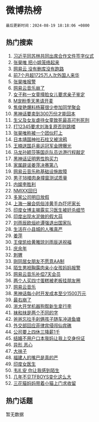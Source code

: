 # 微博热榜

`最后更新时间：2024-08-19 18:18:06 +0800`

## 热门搜索

1. [习近平同苏林共同出席合作文件签字仪式](https://m.weibo.cn/search?containerid=100103type%3D1%26t%3D10%26q%3D%23%E4%B9%A0%E8%BF%91%E5%B9%B3%E5%90%8C%E8%8B%8F%E6%9E%97%E5%85%B1%E5%90%8C%E5%87%BA%E5%B8%AD%E5%90%88%E4%BD%9C%E6%96%87%E4%BB%B6%E7%AD%BE%E5%AD%97%E4%BB%AA%E5%BC%8F%23&stream_entry_id=51&isnewpage=1&extparam=seat%3D1%26stream_entry_id%3D51%26c_type%3D51%26dgr%3D0%26cate%3D10103%26q%3D%2523%25E4%25B9%25A0%25E8%25BF%2591%25E5%25B9%25B3%25E5%2590%258C%25E8%258B%258F%25E6%259E%2597%25E5%2585%25B1%25E5%2590%258C%25E5%2587%25BA%25E5%25B8%25AD%25E5%2590%2588%25E4%25BD%259C%25E6%2596%2587%25E4%25BB%25B6%25E7%25AD%25BE%25E5%25AD%2597%25E4%25BB%25AA%25E5%25BC%258F%2523%26pos%3D0%26filter_type%3Drealtimehot%26display_time%3D1724062684%26pre_seqid%3D172406268495500482146)
1. [张昊唯 把小姐笼络起来](https://m.weibo.cn/search?containerid=100103type%3D1%26t%3D10%26q%3D%E5%BC%A0%E6%98%8A%E5%94%AF+%E6%8A%8A%E5%B0%8F%E5%A7%90%E7%AC%BC%E7%BB%9C%E8%B5%B7%E6%9D%A5&stream_entry_id=31&isnewpage=1&extparam=seat%3D1%26stream_entry_id%3D31%26realpos%3D1%26dgr%3D0%26pos%3D0%26filter_type%3Drealtimehot%26c_type%3D31%26band_rank%3D1%26lcate%3D5001%26q%3D%25E5%25BC%25A0%25E6%2598%258A%25E5%2594%25AF%2520%25E6%258A%258A%25E5%25B0%258F%25E5%25A7%2590%25E7%25AC%25BC%25E7%25BB%259C%25E8%25B5%25B7%25E6%259D%25A5%26cate%3D5001%26flag%3D4%26display_time%3D1724062684%26pre_seqid%3D172406268495500482146)
1. [网易云 没有删库没有跑路](https://m.weibo.cn/search?containerid=100103type%3D1%26t%3D10%26q%3D%E7%BD%91%E6%98%93%E4%BA%91+%E6%B2%A1%E6%9C%89%E5%88%A0%E5%BA%93%E6%B2%A1%E6%9C%89%E8%B7%91%E8%B7%AF&stream_entry_id=31&isnewpage=1&extparam=seat%3D1%26stream_entry_id%3D31%26realpos%3D2%26dgr%3D0%26pos%3D1%26filter_type%3Drealtimehot%26c_type%3D31%26band_rank%3D2%26lcate%3D5001%26q%3D%25E7%25BD%2591%25E6%2598%2593%25E4%25BA%2591%2520%25E6%25B2%25A1%25E6%259C%2589%25E5%2588%25A0%25E5%25BA%2593%25E6%25B2%25A1%25E6%259C%2589%25E8%25B7%2591%25E8%25B7%25AF%26cate%3D5001%26flag%3D1%26display_time%3D1724062684%26pre_seqid%3D172406268495500482146)
1. [前7个月超1725万人次外国人来华](https://m.weibo.cn/search?containerid=100103type%3D1%26t%3D10%26q%3D%23%E5%89%8D7%E4%B8%AA%E6%9C%88%E8%B6%851725%E4%B8%87%E4%BA%BA%E6%AC%A1%E5%A4%96%E5%9B%BD%E4%BA%BA%E6%9D%A5%E5%8D%8E%23&stream_entry_id=31&isnewpage=1&extparam=seat%3D1%26stream_entry_id%3D31%26realpos%3D3%26dgr%3D0%26pos%3D2%26filter_type%3Drealtimehot%26c_type%3D31%26band_rank%3D3%26lcate%3D5001%26q%3D%2523%25E5%2589%258D7%25E4%25B8%25AA%25E6%259C%2588%25E8%25B6%25851725%25E4%25B8%2587%25E4%25BA%25BA%25E6%25AC%25A1%25E5%25A4%2596%25E5%259B%25BD%25E4%25BA%25BA%25E6%259D%25A5%25E5%258D%258E%2523%26cate%3D5001%26flag%3D0%26display_time%3D1724062684%26pre_seqid%3D172406268495500482146)
1. [张昊唯报警](https://m.weibo.cn/search?containerid=100103type%3D1%26t%3D10%26q%3D%E5%BC%A0%E6%98%8A%E5%94%AF%E6%8A%A5%E8%AD%A6&stream_entry_id=31&isnewpage=1&extparam=seat%3D1%26stream_entry_id%3D31%26realpos%3D4%26dgr%3D0%26pos%3D3%26filter_type%3Drealtimehot%26c_type%3D31%26band_rank%3D4%26lcate%3D5001%26q%3D%25E5%25BC%25A0%25E6%2598%258A%25E5%2594%25AF%25E6%258A%25A5%25E8%25AD%25A6%26cate%3D5001%26flag%3D1%26display_time%3D1724062684%26pre_seqid%3D172406268495500482146)
1. [网易云音乐崩了](https://m.weibo.cn/search?containerid=100103type%3D1%26t%3D10%26q%3D%E7%BD%91%E6%98%93%E4%BA%91%E9%9F%B3%E4%B9%90%E5%B4%A9%E4%BA%86&stream_entry_id=31&isnewpage=1&extparam=seat%3D1%26stream_entry_id%3D31%26realpos%3D5%26dgr%3D0%26pos%3D4%26filter_type%3Drealtimehot%26c_type%3D31%26band_rank%3D5%26lcate%3D5001%26q%3D%25E7%25BD%2591%25E6%2598%2593%25E4%25BA%2591%25E9%259F%25B3%25E4%25B9%2590%25E5%25B4%25A9%25E4%25BA%2586%26cate%3D5001%26flag%3D16%26display_time%3D1724062684%26pre_seqid%3D172406268495500482146)
1. [女子称一女童撞脸女儿要求亲子鉴定](https://m.weibo.cn/search?containerid=100103type%3D1%26t%3D10%26q%3D%23%E5%A5%B3%E5%AD%90%E7%A7%B0%E4%B8%80%E5%A5%B3%E7%AB%A5%E6%92%9E%E8%84%B8%E5%A5%B3%E5%84%BF%E8%A6%81%E6%B1%82%E4%BA%B2%E5%AD%90%E9%89%B4%E5%AE%9A%23&stream_entry_id=31&isnewpage=1&extparam=seat%3D1%26stream_entry_id%3D31%26realpos%3D6%26dgr%3D0%26pos%3D5%26filter_type%3Drealtimehot%26c_type%3D31%26band_rank%3D6%26lcate%3D5001%26q%3D%2523%25E5%25A5%25B3%25E5%25AD%2590%25E7%25A7%25B0%25E4%25B8%2580%25E5%25A5%25B3%25E7%25AB%25A5%25E6%2592%259E%25E8%2584%25B8%25E5%25A5%25B3%25E5%2584%25BF%25E8%25A6%2581%25E6%25B1%2582%25E4%25BA%25B2%25E5%25AD%2590%25E9%2589%25B4%25E5%25AE%259A%2523%26cate%3D5001%26flag%3D0%26display_time%3D1724062684%26pre_seqid%3D172406268495500482146)
1. [M宠粉季天黑请开麦](https://m.weibo.cn/search?containerid=100103type%3D1%26t%3D10%26q%3D%23M%E5%AE%A0%E7%B2%89%E5%AD%A3%E5%A4%A9%E9%BB%91%E8%AF%B7%E5%BC%80%E9%BA%A6%23&stream_entry_id=31&isnewpage=1&extparam=seat%3D1%26stream_entry_id%3D31%26q%3D%2523M%25E5%25AE%25A0%25E7%25B2%2589%25E5%25AD%25A3%25E5%25A4%25A9%25E9%25BB%2591%25E8%25AF%25B7%25E5%25BC%2580%25E9%25BA%25A6%2523%26dgr%3D0%26adid%3D250482%26pos%3D6%26filter_type%3Drealtimehot%26is_ad_pos%3D1%26c_type%3D31%26band_rank%3D7%26lcate%3D5001%26cate%3D5001%26display_time%3D1724062684%26pre_seqid%3D172406268495500482146)
1. [焦俊艳爆料杨幂很少参加同学聚会](https://m.weibo.cn/search?containerid=100103type%3D1%26t%3D10%26q%3D%23%E7%84%A6%E4%BF%8A%E8%89%B3%E7%88%86%E6%96%99%E6%9D%A8%E5%B9%82%E5%BE%88%E5%B0%91%E5%8F%82%E5%8A%A0%E5%90%8C%E5%AD%A6%E8%81%9A%E4%BC%9A%23&stream_entry_id=31&isnewpage=1&extparam=seat%3D1%26stream_entry_id%3D31%26realpos%3D7%26dgr%3D0%26pos%3D7%26filter_type%3Drealtimehot%26c_type%3D31%26band_rank%3D7%26lcate%3D5001%26q%3D%2523%25E7%2584%25A6%25E4%25BF%258A%25E8%2589%25B3%25E7%2588%2586%25E6%2596%2599%25E6%259D%25A8%25E5%25B9%2582%25E5%25BE%2588%25E5%25B0%2591%25E5%258F%2582%25E5%258A%25A0%25E5%2590%258C%25E5%25AD%25A6%25E8%2581%259A%25E4%25BC%259A%2523%26cate%3D5001%26flag%3D1%26display_time%3D1724062684%26pre_seqid%3D172406268495500482146)
1. [黑神话要卖到300万份才能回本](https://m.weibo.cn/search?containerid=100103type%3D1%26t%3D10%26q%3D%23%E9%BB%91%E7%A5%9E%E8%AF%9D%E8%A6%81%E5%8D%96%E5%88%B0300%E4%B8%87%E4%BB%BD%E6%89%8D%E8%83%BD%E5%9B%9E%E6%9C%AC%23&stream_entry_id=31&isnewpage=1&extparam=seat%3D1%26stream_entry_id%3D31%26realpos%3D8%26dgr%3D0%26pos%3D8%26filter_type%3Drealtimehot%26c_type%3D31%26band_rank%3D8%26lcate%3D5001%26q%3D%2523%25E9%25BB%2591%25E7%25A5%259E%25E8%25AF%259D%25E8%25A6%2581%25E5%258D%2596%25E5%2588%25B0300%25E4%25B8%2587%25E4%25BB%25BD%25E6%2589%258D%25E8%2583%25BD%25E5%259B%259E%25E6%259C%25AC%2523%26cate%3D5001%26flag%3D1%26display_time%3D1724062684%26pre_seqid%3D172406268495500482146)
1. [生父及女友虐待女童致死最高可判死刑](https://m.weibo.cn/search?containerid=100103type%3D1%26t%3D10%26q%3D%23%E7%94%9F%E7%88%B6%E5%8F%8A%E5%A5%B3%E5%8F%8B%E8%99%90%E5%BE%85%E5%A5%B3%E7%AB%A5%E8%87%B4%E6%AD%BB%E6%9C%80%E9%AB%98%E5%8F%AF%E5%88%A4%E6%AD%BB%E5%88%91%23&stream_entry_id=31&isnewpage=1&extparam=seat%3D1%26stream_entry_id%3D31%26realpos%3D9%26dgr%3D0%26pos%3D9%26filter_type%3Drealtimehot%26c_type%3D31%26band_rank%3D9%26lcate%3D5001%26q%3D%2523%25E7%2594%259F%25E7%2588%25B6%25E5%258F%258A%25E5%25A5%25B3%25E5%258F%258B%25E8%2599%2590%25E5%25BE%2585%25E5%25A5%25B3%25E7%25AB%25A5%25E8%2587%25B4%25E6%25AD%25BB%25E6%259C%2580%25E9%25AB%2598%25E5%258F%25AF%25E5%2588%25A4%25E6%25AD%25BB%25E5%2588%2591%2523%26cate%3D5001%26flag%3D1%26display_time%3D1724062684%26pre_seqid%3D172406268495500482146)
1. [打12345要求刘海复原否则跳楼](https://m.weibo.cn/search?containerid=100103type%3D1%26t%3D10%26q%3D%23%E6%89%9312345%E8%A6%81%E6%B1%82%E5%88%98%E6%B5%B7%E5%A4%8D%E5%8E%9F%E5%90%A6%E5%88%99%E8%B7%B3%E6%A5%BC%23&stream_entry_id=31&isnewpage=1&extparam=seat%3D1%26stream_entry_id%3D31%26realpos%3D10%26dgr%3D0%26pos%3D10%26filter_type%3Drealtimehot%26c_type%3D31%26band_rank%3D10%26lcate%3D5001%26q%3D%2523%25E6%2589%259312345%25E8%25A6%2581%25E6%25B1%2582%25E5%2588%2598%25E6%25B5%25B7%25E5%25A4%258D%25E5%258E%259F%25E5%2590%25A6%25E5%2588%2599%25E8%25B7%25B3%25E6%25A5%25BC%2523%26cate%3D5001%26flag%3D1%26display_time%3D1724062684%26pre_seqid%3D172406268495500482146)
1. [张昊唯称被一个团伙盯上](https://m.weibo.cn/search?containerid=100103type%3D1%26t%3D10%26q%3D%23%E5%BC%A0%E6%98%8A%E5%94%AF%E7%A7%B0%E8%A2%AB%E4%B8%80%E4%B8%AA%E5%9B%A2%E4%BC%99%E7%9B%AF%E4%B8%8A%23&stream_entry_id=31&isnewpage=1&extparam=seat%3D1%26stream_entry_id%3D31%26realpos%3D11%26dgr%3D0%26pos%3D11%26filter_type%3Drealtimehot%26c_type%3D31%26band_rank%3D11%26lcate%3D5001%26q%3D%2523%25E5%25BC%25A0%25E6%2598%258A%25E5%2594%25AF%25E7%25A7%25B0%25E8%25A2%25AB%25E4%25B8%2580%25E4%25B8%25AA%25E5%259B%25A2%25E4%25BC%2599%25E7%259B%25AF%25E4%25B8%258A%2523%26cate%3D5001%26flag%3D1%26display_time%3D1724062684%26pre_seqid%3D172406268495500482146)
1. [日本靖国神社石柱又被涂鸦](https://m.weibo.cn/search?containerid=100103type%3D1%26t%3D10%26q%3D%23%E6%97%A5%E6%9C%AC%E9%9D%96%E5%9B%BD%E7%A5%9E%E7%A4%BE%E7%9F%B3%E6%9F%B1%E5%8F%88%E8%A2%AB%E6%B6%82%E9%B8%A6%23&stream_entry_id=31&isnewpage=1&extparam=seat%3D1%26stream_entry_id%3D31%26realpos%3D12%26dgr%3D0%26pos%3D12%26filter_type%3Drealtimehot%26c_type%3D31%26band_rank%3D12%26lcate%3D5001%26q%3D%2523%25E6%2597%25A5%25E6%259C%25AC%25E9%259D%2596%25E5%259B%25BD%25E7%25A5%259E%25E7%25A4%25BE%25E7%259F%25B3%25E6%259F%25B1%25E5%258F%2588%25E8%25A2%25AB%25E6%25B6%2582%25E9%25B8%25A6%2523%26cate%3D5001%26flag%3D0%26display_time%3D1724062684%26pre_seqid%3D172406268495500482146)
1. [王楠送国乒奥运冠军金牌曝光](https://m.weibo.cn/search?containerid=100103type%3D1%26t%3D10%26q%3D%23%E7%8E%8B%E6%A5%A0%E9%80%81%E5%9B%BD%E4%B9%92%E5%A5%A5%E8%BF%90%E5%86%A0%E5%86%9B%E9%87%91%E7%89%8C%E6%9B%9D%E5%85%89%23&stream_entry_id=31&isnewpage=1&extparam=seat%3D1%26stream_entry_id%3D31%26realpos%3D13%26dgr%3D0%26pos%3D13%26filter_type%3Drealtimehot%26c_type%3D31%26band_rank%3D13%26lcate%3D5001%26q%3D%2523%25E7%258E%258B%25E6%25A5%25A0%25E9%2580%2581%25E5%259B%25BD%25E4%25B9%2592%25E5%25A5%25A5%25E8%25BF%2590%25E5%2586%25A0%25E5%2586%259B%25E9%2587%2591%25E7%2589%258C%25E6%259B%259D%25E5%2585%2589%2523%26cate%3D5001%26flag%3D1%26display_time%3D1724062684%26pre_seqid%3D172406268495500482146)
1. [马龙孙颖莎等国乒队员访港行程敲定](https://m.weibo.cn/search?containerid=100103type%3D1%26t%3D10%26q%3D%23%E9%A9%AC%E9%BE%99%E5%AD%99%E9%A2%96%E8%8E%8E%E7%AD%89%E5%9B%BD%E4%B9%92%E9%98%9F%E5%91%98%E8%AE%BF%E6%B8%AF%E8%A1%8C%E7%A8%8B%E6%95%B2%E5%AE%9A%23&stream_entry_id=31&isnewpage=1&extparam=seat%3D1%26stream_entry_id%3D31%26realpos%3D14%26dgr%3D0%26pos%3D14%26filter_type%3Drealtimehot%26c_type%3D31%26band_rank%3D14%26lcate%3D5001%26q%3D%2523%25E9%25A9%25AC%25E9%25BE%2599%25E5%25AD%2599%25E9%25A2%2596%25E8%258E%258E%25E7%25AD%2589%25E5%259B%25BD%25E4%25B9%2592%25E9%2598%259F%25E5%2591%2598%25E8%25AE%25BF%25E6%25B8%25AF%25E8%25A1%258C%25E7%25A8%258B%25E6%2595%25B2%25E5%25AE%259A%2523%26cate%3D5001%26flag%3D1%26display_time%3D1724062684%26pre_seqid%3D172406268495500482146)
1. [黑神话证明男性购买力](https://m.weibo.cn/search?containerid=100103type%3D1%26t%3D10%26q%3D%E9%BB%91%E7%A5%9E%E8%AF%9D%E8%AF%81%E6%98%8E%E7%94%B7%E6%80%A7%E8%B4%AD%E4%B9%B0%E5%8A%9B&stream_entry_id=31&isnewpage=1&extparam=seat%3D1%26stream_entry_id%3D31%26realpos%3D15%26dgr%3D0%26pos%3D15%26filter_type%3Drealtimehot%26c_type%3D31%26band_rank%3D15%26lcate%3D5001%26q%3D%25E9%25BB%2591%25E7%25A5%259E%25E8%25AF%259D%25E8%25AF%2581%25E6%2598%258E%25E7%2594%25B7%25E6%2580%25A7%25E8%25B4%25AD%25E4%25B9%25B0%25E5%258A%259B%26cate%3D5001%26flag%3D0%26display_time%3D1724062684%26pre_seqid%3D172406268495500482146)
1. [家属辟谣姜萍决赛第八](https://m.weibo.cn/search?containerid=100103type%3D1%26t%3D10%26q%3D%23%E5%AE%B6%E5%B1%9E%E8%BE%9F%E8%B0%A3%E5%A7%9C%E8%90%8D%E5%86%B3%E8%B5%9B%E7%AC%AC%E5%85%AB%23&stream_entry_id=31&isnewpage=1&extparam=seat%3D1%26stream_entry_id%3D31%26realpos%3D16%26dgr%3D0%26pos%3D16%26filter_type%3Drealtimehot%26c_type%3D31%26band_rank%3D16%26lcate%3D5001%26q%3D%2523%25E5%25AE%25B6%25E5%25B1%259E%25E8%25BE%259F%25E8%25B0%25A3%25E5%25A7%259C%25E8%2590%258D%25E5%2586%25B3%25E8%25B5%259B%25E7%25AC%25AC%25E5%2585%25AB%2523%26cate%3D5001%26flag%3D1%26display_time%3D1724062684%26pre_seqid%3D172406268495500482146)
1. [网易云音乐称基础设施故障](https://m.weibo.cn/search?containerid=100103type%3D1%26t%3D10%26q%3D%23%E7%BD%91%E6%98%93%E4%BA%91%E9%9F%B3%E4%B9%90%E7%A7%B0%E5%9F%BA%E7%A1%80%E8%AE%BE%E6%96%BD%E6%95%85%E9%9A%9C%23&stream_entry_id=31&isnewpage=1&extparam=seat%3D1%26stream_entry_id%3D31%26realpos%3D17%26dgr%3D0%26pos%3D17%26filter_type%3Drealtimehot%26c_type%3D31%26band_rank%3D17%26lcate%3D5001%26q%3D%2523%25E7%25BD%2591%25E6%2598%2593%25E4%25BA%2591%25E9%259F%25B3%25E4%25B9%2590%25E7%25A7%25B0%25E5%259F%25BA%25E7%25A1%2580%25E8%25AE%25BE%25E6%2596%25BD%25E6%2595%2585%25E9%259A%259C%2523%26cate%3D5001%26flag%3D0%26display_time%3D1724062684%26pre_seqid%3D172406268495500482146)
1. [男子18楼肉身撞窗测试质量](https://m.weibo.cn/search?containerid=100103type%3D1%26t%3D10%26q%3D%23%E7%94%B7%E5%AD%9018%E6%A5%BC%E8%82%89%E8%BA%AB%E6%92%9E%E7%AA%97%E6%B5%8B%E8%AF%95%E8%B4%A8%E9%87%8F%23&stream_entry_id=31&isnewpage=1&extparam=seat%3D1%26stream_entry_id%3D31%26realpos%3D18%26dgr%3D0%26pos%3D18%26filter_type%3Drealtimehot%26c_type%3D31%26band_rank%3D18%26lcate%3D5001%26q%3D%2523%25E7%2594%25B7%25E5%25AD%259018%25E6%25A5%25BC%25E8%2582%2589%25E8%25BA%25AB%25E6%2592%259E%25E7%25AA%2597%25E6%25B5%258B%25E8%25AF%2595%25E8%25B4%25A8%25E9%2587%258F%2523%26cate%3D5001%26flag%3D0%26display_time%3D1724062684%26pre_seqid%3D172406268495500482146)
1. [内娱李胜利](https://m.weibo.cn/search?containerid=100103type%3D1%26t%3D10%26q%3D%23%E5%86%85%E5%A8%B1%E6%9D%8E%E8%83%9C%E5%88%A9%23&stream_entry_id=31&isnewpage=1&extparam=seat%3D1%26stream_entry_id%3D31%26realpos%3D19%26dgr%3D0%26pos%3D19%26filter_type%3Drealtimehot%26c_type%3D31%26band_rank%3D19%26lcate%3D5001%26q%3D%2523%25E5%2586%2585%25E5%25A8%25B1%25E6%259D%258E%25E8%2583%259C%25E5%2588%25A9%2523%26cate%3D5001%26flag%3D1%26display_time%3D1724062684%26pre_seqid%3D172406268495500482146)
1. [NMIXX回归](https://m.weibo.cn/search?containerid=100103type%3D1%26t%3D10%26q%3DNMIXX%E5%9B%9E%E5%BD%92&stream_entry_id=31&isnewpage=1&extparam=seat%3D1%26stream_entry_id%3D31%26realpos%3D20%26dgr%3D0%26pos%3D20%26filter_type%3Drealtimehot%26c_type%3D31%26band_rank%3D20%26lcate%3D5001%26q%3DNMIXX%25E5%259B%259E%25E5%25BD%2592%26cate%3D5001%26flag%3D1%26display_time%3D1724062684%26pre_seqid%3D172406268495500482146)
1. [多家公司明日放假](https://m.weibo.cn/search?containerid=100103type%3D1%26t%3D10%26q%3D%23%E5%A4%9A%E5%AE%B6%E5%85%AC%E5%8F%B8%E6%98%8E%E6%97%A5%E6%94%BE%E5%81%87%23&stream_entry_id=31&isnewpage=1&extparam=seat%3D1%26stream_entry_id%3D31%26realpos%3D21%26dgr%3D0%26pos%3D21%26filter_type%3Drealtimehot%26c_type%3D31%26band_rank%3D21%26lcate%3D5001%26q%3D%2523%25E5%25A4%259A%25E5%25AE%25B6%25E5%2585%25AC%25E5%258F%25B8%25E6%2598%258E%25E6%2597%25A5%25E6%2594%25BE%25E5%2581%2587%2523%26cate%3D5001%26flag%3D1%26display_time%3D1724062684%26pre_seqid%3D172406268495500482146)
1. [上海一展会低俗涉黄手办吓坏家长](https://m.weibo.cn/search?containerid=100103type%3D1%26t%3D10%26q%3D%23%E4%B8%8A%E6%B5%B7%E4%B8%80%E5%B1%95%E4%BC%9A%E4%BD%8E%E4%BF%97%E6%B6%89%E9%BB%84%E6%89%8B%E5%8A%9E%E5%90%93%E5%9D%8F%E5%AE%B6%E9%95%BF%23&stream_entry_id=31&isnewpage=1&extparam=seat%3D1%26stream_entry_id%3D31%26realpos%3D22%26dgr%3D0%26pos%3D22%26filter_type%3Drealtimehot%26c_type%3D31%26band_rank%3D22%26lcate%3D5001%26q%3D%2523%25E4%25B8%258A%25E6%25B5%25B7%25E4%25B8%2580%25E5%25B1%2595%25E4%25BC%259A%25E4%25BD%258E%25E4%25BF%2597%25E6%25B6%2589%25E9%25BB%2584%25E6%2589%258B%25E5%258A%259E%25E5%2590%2593%25E5%259D%258F%25E5%25AE%25B6%25E9%2595%25BF%2523%26cate%3D5001%26flag%3D0%26display_time%3D1724062684%26pre_seqid%3D172406268495500482146)
1. [印度女博主揭露实习医生被奸杀细节](https://m.weibo.cn/search?containerid=100103type%3D1%26t%3D10%26q%3D%23%E5%8D%B0%E5%BA%A6%E5%A5%B3%E5%8D%9A%E4%B8%BB%E6%8F%AD%E9%9C%B2%E5%AE%9E%E4%B9%A0%E5%8C%BB%E7%94%9F%E8%A2%AB%E5%A5%B8%E6%9D%80%E7%BB%86%E8%8A%82%23&stream_entry_id=31&isnewpage=1&extparam=seat%3D1%26stream_entry_id%3D31%26realpos%3D23%26dgr%3D0%26pos%3D23%26filter_type%3Drealtimehot%26c_type%3D31%26band_rank%3D23%26lcate%3D5001%26q%3D%2523%25E5%258D%25B0%25E5%25BA%25A6%25E5%25A5%25B3%25E5%258D%259A%25E4%25B8%25BB%25E6%258F%25AD%25E9%259C%25B2%25E5%25AE%259E%25E4%25B9%25A0%25E5%258C%25BB%25E7%2594%259F%25E8%25A2%25AB%25E5%25A5%25B8%25E6%259D%2580%25E7%25BB%2586%25E8%258A%2582%2523%26cate%3D5001%26flag%3D1%26display_time%3D1724062684%26pre_seqid%3D172406268495500482146)
1. [印度出现水泥做的假大蒜](https://m.weibo.cn/search?containerid=100103type%3D1%26t%3D10%26q%3D%23%E5%8D%B0%E5%BA%A6%E5%87%BA%E7%8E%B0%E6%B0%B4%E6%B3%A5%E5%81%9A%E7%9A%84%E5%81%87%E5%A4%A7%E8%92%9C%23&stream_entry_id=31&isnewpage=1&extparam=seat%3D1%26stream_entry_id%3D31%26realpos%3D24%26dgr%3D0%26pos%3D24%26filter_type%3Drealtimehot%26c_type%3D31%26band_rank%3D24%26lcate%3D5001%26q%3D%2523%25E5%258D%25B0%25E5%25BA%25A6%25E5%2587%25BA%25E7%258E%25B0%25E6%25B0%25B4%25E6%25B3%25A5%25E5%2581%259A%25E7%259A%2584%25E5%2581%2587%25E5%25A4%25A7%25E8%2592%259C%2523%26cate%3D5001%26flag%3D1%26display_time%3D1724062684%26pre_seqid%3D172406268495500482146)
1. [刘雨辰欧烜屹谭强退出国家队](https://m.weibo.cn/search?containerid=100103type%3D1%26t%3D10%26q%3D%23%E5%88%98%E9%9B%A8%E8%BE%B0%E6%AC%A7%E7%83%9C%E5%B1%B9%E8%B0%AD%E5%BC%BA%E9%80%80%E5%87%BA%E5%9B%BD%E5%AE%B6%E9%98%9F%23&stream_entry_id=31&isnewpage=1&extparam=seat%3D1%26stream_entry_id%3D31%26realpos%3D25%26dgr%3D0%26pos%3D25%26filter_type%3Drealtimehot%26c_type%3D31%26band_rank%3D25%26lcate%3D5001%26q%3D%2523%25E5%2588%2598%25E9%259B%25A8%25E8%25BE%25B0%25E6%25AC%25A7%25E7%2583%259C%25E5%25B1%25B9%25E8%25B0%25AD%25E5%25BC%25BA%25E9%2580%2580%25E5%2587%25BA%25E5%259B%25BD%25E5%25AE%25B6%25E9%2598%259F%2523%26cate%3D5001%26flag%3D1%26display_time%3D1724062684%26pre_seqid%3D172406268495500482146)
1. [生活在小县城的人嘴真严](https://m.weibo.cn/search?containerid=100103type%3D1%26t%3D10%26q%3D%23%E7%94%9F%E6%B4%BB%E5%9C%A8%E5%B0%8F%E5%8E%BF%E5%9F%8E%E7%9A%84%E4%BA%BA%E5%98%B4%E7%9C%9F%E4%B8%A5%23&stream_entry_id=31&isnewpage=1&extparam=seat%3D1%26stream_entry_id%3D31%26realpos%3D26%26dgr%3D0%26pos%3D26%26filter_type%3Drealtimehot%26c_type%3D31%26band_rank%3D26%26lcate%3D5001%26q%3D%2523%25E7%2594%259F%25E6%25B4%25BB%25E5%259C%25A8%25E5%25B0%258F%25E5%258E%25BF%25E5%259F%258E%25E7%259A%2584%25E4%25BA%25BA%25E5%2598%25B4%25E7%259C%259F%25E4%25B8%25A5%2523%26cate%3D5001%26flag%3D1%26display_time%3D1724062684%26pre_seqid%3D172406268495500482146)
1. [姜萍](https://m.weibo.cn/search?containerid=100103type%3D1%26t%3D10%26q%3D%E5%A7%9C%E8%90%8D&stream_entry_id=31&isnewpage=1&extparam=seat%3D1%26stream_entry_id%3D31%26realpos%3D27%26dgr%3D0%26pos%3D27%26filter_type%3Drealtimehot%26c_type%3D31%26band_rank%3D27%26lcate%3D5001%26q%3D%25E5%25A7%259C%25E8%2590%258D%26cate%3D5001%26flag%3D1%26display_time%3D1724062684%26pre_seqid%3D172406268495500482146)
1. [王俊凯给黄雅琼刘雨辰送祝福](https://m.weibo.cn/search?containerid=100103type%3D1%26t%3D10%26q%3D%23%E7%8E%8B%E4%BF%8A%E5%87%AF%E7%BB%99%E9%BB%84%E9%9B%85%E7%90%BC%E5%88%98%E9%9B%A8%E8%BE%B0%E9%80%81%E7%A5%9D%E7%A6%8F%23&stream_entry_id=31&isnewpage=1&extparam=seat%3D1%26stream_entry_id%3D31%26realpos%3D28%26dgr%3D0%26pos%3D28%26filter_type%3Drealtimehot%26c_type%3D31%26band_rank%3D28%26lcate%3D5001%26q%3D%2523%25E7%258E%258B%25E4%25BF%258A%25E5%2587%25AF%25E7%25BB%2599%25E9%25BB%2584%25E9%259B%2585%25E7%2590%25BC%25E5%2588%2598%25E9%259B%25A8%25E8%25BE%25B0%25E9%2580%2581%25E7%25A5%259D%25E7%25A6%258F%2523%26cate%3D5001%26flag%3D1%26display_time%3D1724062684%26pre_seqid%3D172406268495500482146)
1. [庆余年](https://m.weibo.cn/search?containerid=100103type%3D1%26t%3D10%26q%3D%E5%BA%86%E4%BD%99%E5%B9%B4&stream_entry_id=31&isnewpage=1&extparam=seat%3D1%26stream_entry_id%3D31%26realpos%3D29%26dgr%3D0%26pos%3D29%26filter_type%3Drealtimehot%26c_type%3D31%26band_rank%3D29%26lcate%3D5001%26q%3D%25E5%25BA%2586%25E4%25BD%2599%25E5%25B9%25B4%26cate%3D5001%26flag%3D0%26display_time%3D1724062684%26pre_seqid%3D172406268495500482146)
1. [刺猬](https://m.weibo.cn/search?containerid=100103type%3D1%26t%3D10%26q%3D%E5%88%BA%E7%8C%AC&stream_entry_id=31&isnewpage=1&extparam=seat%3D1%26stream_entry_id%3D31%26realpos%3D30%26dgr%3D0%26pos%3D30%26filter_type%3Drealtimehot%26c_type%3D31%26band_rank%3D30%26lcate%3D5001%26q%3D%25E5%2588%25BA%25E7%258C%25AC%26cate%3D5001%26flag%3D1%26display_time%3D1724062684%26pre_seqid%3D172406268495500482146)
1. [刚同居女朋友不愿意AA制](https://m.weibo.cn/search?containerid=100103type%3D1%26t%3D10%26q%3D%23%E5%88%9A%E5%90%8C%E5%B1%85%E5%A5%B3%E6%9C%8B%E5%8F%8B%E4%B8%8D%E6%84%BF%E6%84%8FAA%E5%88%B6%23&stream_entry_id=31&isnewpage=1&extparam=seat%3D1%26stream_entry_id%3D31%26realpos%3D31%26dgr%3D0%26pos%3D31%26filter_type%3Drealtimehot%26c_type%3D31%26band_rank%3D31%26lcate%3D5001%26q%3D%2523%25E5%2588%259A%25E5%2590%258C%25E5%25B1%2585%25E5%25A5%25B3%25E6%259C%258B%25E5%258F%258B%25E4%25B8%258D%25E6%2584%25BF%25E6%2584%258FAA%25E5%2588%25B6%2523%26cate%3D5001%26flag%3D0%26display_time%3D1724062684%26pre_seqid%3D172406268495500482146)
1. [陌生男袒胸露肉亲小女孩妈妈报警](https://m.weibo.cn/search?containerid=100103type%3D1%26t%3D10%26q%3D%23%E9%99%8C%E7%94%9F%E7%94%B7%E8%A2%92%E8%83%B8%E9%9C%B2%E8%82%89%E4%BA%B2%E5%B0%8F%E5%A5%B3%E5%AD%A9%E5%A6%88%E5%A6%88%E6%8A%A5%E8%AD%A6%23&stream_entry_id=31&isnewpage=1&extparam=seat%3D1%26stream_entry_id%3D31%26realpos%3D32%26dgr%3D0%26pos%3D32%26filter_type%3Drealtimehot%26c_type%3D31%26band_rank%3D32%26lcate%3D5001%26q%3D%2523%25E9%2599%258C%25E7%2594%259F%25E7%2594%25B7%25E8%25A2%2592%25E8%2583%25B8%25E9%259C%25B2%25E8%2582%2589%25E4%25BA%25B2%25E5%25B0%258F%25E5%25A5%25B3%25E5%25AD%25A9%25E5%25A6%2588%25E5%25A6%2588%25E6%258A%25A5%25E8%25AD%25A6%2523%26cate%3D5001%26flag%3D0%26display_time%3D1724062684%26pre_seqid%3D172406268495500482146)
1. [网易云音乐补偿7天会员](https://m.weibo.cn/search?containerid=100103type%3D1%26t%3D10%26q%3D%23%E7%BD%91%E6%98%93%E4%BA%91%E9%9F%B3%E4%B9%90%E8%A1%A5%E5%81%BF7%E5%A4%A9%E4%BC%9A%E5%91%98%23&stream_entry_id=31&isnewpage=1&extparam=seat%3D1%26stream_entry_id%3D31%26realpos%3D33%26dgr%3D0%26pos%3D33%26filter_type%3Drealtimehot%26c_type%3D31%26band_rank%3D33%26lcate%3D5001%26q%3D%2523%25E7%25BD%2591%25E6%2598%2593%25E4%25BA%2591%25E9%259F%25B3%25E4%25B9%2590%25E8%25A1%25A5%25E5%2581%25BF7%25E5%25A4%25A9%25E4%25BC%259A%25E5%2591%2598%2523%26cate%3D5001%26flag%3D1%26display_time%3D1724062684%26pre_seqid%3D172406268495500482146)
1. [两个人买四寸蛋糕被老板挂朋友圈](https://m.weibo.cn/search?containerid=100103type%3D1%26t%3D10%26q%3D%23%E4%B8%A4%E4%B8%AA%E4%BA%BA%E4%B9%B0%E5%9B%9B%E5%AF%B8%E8%9B%8B%E7%B3%95%E8%A2%AB%E8%80%81%E6%9D%BF%E6%8C%82%E6%9C%8B%E5%8F%8B%E5%9C%88%23&stream_entry_id=31&isnewpage=1&extparam=seat%3D1%26stream_entry_id%3D31%26realpos%3D34%26dgr%3D0%26pos%3D34%26filter_type%3Drealtimehot%26c_type%3D31%26band_rank%3D34%26lcate%3D5001%26q%3D%2523%25E4%25B8%25A4%25E4%25B8%25AA%25E4%25BA%25BA%25E4%25B9%25B0%25E5%259B%259B%25E5%25AF%25B8%25E8%259B%258B%25E7%25B3%2595%25E8%25A2%25AB%25E8%2580%2581%25E6%259D%25BF%25E6%258C%2582%25E6%259C%258B%25E5%258F%258B%25E5%259C%2588%2523%26cate%3D5001%26flag%3D0%26display_time%3D1724062684%26pre_seqid%3D172406268495500482146)
1. [网易云音乐](https://m.weibo.cn/search?containerid=100103type%3D1%26t%3D10%26q%3D%E7%BD%91%E6%98%93%E4%BA%91%E9%9F%B3%E4%B9%90&stream_entry_id=31&isnewpage=1&extparam=seat%3D1%26stream_entry_id%3D31%26realpos%3D35%26dgr%3D0%26pos%3D35%26filter_type%3Drealtimehot%26c_type%3D31%26band_rank%3D35%26lcate%3D5001%26q%3D%25E7%25BD%2591%25E6%2598%2593%25E4%25BA%2591%25E9%259F%25B3%25E4%25B9%2590%26cate%3D5001%26flag%3D0%26display_time%3D1724062684%26pre_seqid%3D172406268495500482146)
1. [黑神话每小时开发成本至少1500万元](https://m.weibo.cn/search?containerid=100103type%3D1%26t%3D10%26q%3D%23%E9%BB%91%E7%A5%9E%E8%AF%9D%E6%AF%8F%E5%B0%8F%E6%97%B6%E5%BC%80%E5%8F%91%E6%88%90%E6%9C%AC%E8%87%B3%E5%B0%911500%E4%B8%87%E5%85%83%23&stream_entry_id=31&isnewpage=1&extparam=seat%3D1%26stream_entry_id%3D31%26realpos%3D36%26dgr%3D0%26pos%3D36%26filter_type%3Drealtimehot%26c_type%3D31%26band_rank%3D36%26lcate%3D5001%26q%3D%2523%25E9%25BB%2591%25E7%25A5%259E%25E8%25AF%259D%25E6%25AF%258F%25E5%25B0%258F%25E6%2597%25B6%25E5%25BC%2580%25E5%258F%2591%25E6%2588%2590%25E6%259C%25AC%25E8%2587%25B3%25E5%25B0%25911500%25E4%25B8%2587%25E5%2585%2583%2523%26cate%3D5001%26flag%3D0%26display_time%3D1724062684%26pre_seqid%3D172406268495500482146)
1. [最右崩了](https://m.weibo.cn/search?containerid=100103type%3D1%26t%3D10%26q%3D%E6%9C%80%E5%8F%B3%E5%B4%A9%E4%BA%86&stream_entry_id=31&isnewpage=1&extparam=seat%3D1%26stream_entry_id%3D31%26realpos%3D37%26dgr%3D0%26pos%3D37%26filter_type%3Drealtimehot%26c_type%3D31%26band_rank%3D37%26lcate%3D5001%26q%3D%25E6%259C%2580%25E5%258F%25B3%25E5%25B4%25A9%25E4%25BA%2586%26cate%3D5001%26flag%3D1%26display_time%3D1724062684%26pre_seqid%3D172406268495500482146)
1. [浙大开学机器狗帮新生拿行李](https://m.weibo.cn/search?containerid=100103type%3D1%26t%3D10%26q%3D%23%E6%B5%99%E5%A4%A7%E5%BC%80%E5%AD%A6%E6%9C%BA%E5%99%A8%E7%8B%97%E5%B8%AE%E6%96%B0%E7%94%9F%E6%8B%BF%E8%A1%8C%E6%9D%8E%23&stream_entry_id=31&isnewpage=1&extparam=seat%3D1%26stream_entry_id%3D31%26realpos%3D38%26dgr%3D0%26pos%3D38%26filter_type%3Drealtimehot%26c_type%3D31%26band_rank%3D38%26lcate%3D5001%26q%3D%2523%25E6%25B5%2599%25E5%25A4%25A7%25E5%25BC%2580%25E5%25AD%25A6%25E6%259C%25BA%25E5%2599%25A8%25E7%258B%2597%25E5%25B8%25AE%25E6%2596%25B0%25E7%2594%259F%25E6%258B%25BF%25E8%25A1%258C%25E6%259D%258E%2523%26cate%3D5001%26flag%3D0%26display_time%3D1724062684%26pre_seqid%3D172406268495500482146)
1. [袜和祙是两个不同的字](https://m.weibo.cn/search?containerid=100103type%3D1%26t%3D10%26q%3D%E8%A2%9C%E5%92%8C%E7%A5%99%E6%98%AF%E4%B8%A4%E4%B8%AA%E4%B8%8D%E5%90%8C%E7%9A%84%E5%AD%97&stream_entry_id=31&isnewpage=1&extparam=seat%3D1%26stream_entry_id%3D31%26realpos%3D39%26dgr%3D0%26pos%3D39%26filter_type%3Drealtimehot%26c_type%3D31%26band_rank%3D39%26lcate%3D5001%26q%3D%25E8%25A2%259C%25E5%2592%258C%25E7%25A5%2599%25E6%2598%25AF%25E4%25B8%25A4%25E4%25B8%25AA%25E4%25B8%258D%25E5%2590%258C%25E7%259A%2584%25E5%25AD%2597%26cate%3D5001%26flag%3D0%26display_time%3D1724062684%26pre_seqid%3D172406268495500482146)
1. [爸爸忘拉手刹俩孩子随车冲进鱼塘](https://m.weibo.cn/search?containerid=100103type%3D1%26t%3D10%26q%3D%23%E7%88%B8%E7%88%B8%E5%BF%98%E6%8B%89%E6%89%8B%E5%88%B9%E4%BF%A9%E5%AD%A9%E5%AD%90%E9%9A%8F%E8%BD%A6%E5%86%B2%E8%BF%9B%E9%B1%BC%E5%A1%98%23&stream_entry_id=31&isnewpage=1&extparam=seat%3D1%26stream_entry_id%3D31%26realpos%3D40%26dgr%3D0%26pos%3D40%26filter_type%3Drealtimehot%26c_type%3D31%26band_rank%3D40%26lcate%3D5001%26q%3D%2523%25E7%2588%25B8%25E7%2588%25B8%25E5%25BF%2598%25E6%258B%2589%25E6%2589%258B%25E5%2588%25B9%25E4%25BF%25A9%25E5%25AD%25A9%25E5%25AD%2590%25E9%259A%258F%25E8%25BD%25A6%25E5%2586%25B2%25E8%25BF%259B%25E9%25B1%25BC%25E5%25A1%2598%2523%26cate%3D5001%26flag%3D0%26display_time%3D1724062684%26pre_seqid%3D172406268495500482146)
1. [外交部回应菲律宾侵闯仙宾礁](https://m.weibo.cn/search?containerid=100103type%3D1%26t%3D10%26q%3D%23%E5%A4%96%E4%BA%A4%E9%83%A8%E5%9B%9E%E5%BA%94%E8%8F%B2%E5%BE%8B%E5%AE%BE%E4%BE%B5%E9%97%AF%E4%BB%99%E5%AE%BE%E7%A4%81%23&stream_entry_id=31&isnewpage=1&extparam=seat%3D1%26stream_entry_id%3D31%26realpos%3D41%26dgr%3D0%26pos%3D41%26filter_type%3Drealtimehot%26c_type%3D31%26band_rank%3D41%26lcate%3D5001%26q%3D%2523%25E5%25A4%2596%25E4%25BA%25A4%25E9%2583%25A8%25E5%259B%259E%25E5%25BA%2594%25E8%258F%25B2%25E5%25BE%258B%25E5%25AE%25BE%25E4%25BE%25B5%25E9%2597%25AF%25E4%25BB%2599%25E5%25AE%25BE%25E7%25A4%2581%2523%26cate%3D5001%26flag%3D0%26display_time%3D1724062684%26pre_seqid%3D172406268495500482146)
1. [公司要上四休三降薪1千](https://m.weibo.cn/search?containerid=100103type%3D1%26t%3D10%26q%3D%23%E5%85%AC%E5%8F%B8%E8%A6%81%E4%B8%8A%E5%9B%9B%E4%BC%91%E4%B8%89%E9%99%8D%E8%96%AA1%E5%8D%83%23&stream_entry_id=31&isnewpage=1&extparam=seat%3D1%26stream_entry_id%3D31%26realpos%3D42%26dgr%3D0%26pos%3D42%26filter_type%3Drealtimehot%26c_type%3D31%26band_rank%3D42%26lcate%3D5001%26q%3D%2523%25E5%2585%25AC%25E5%258F%25B8%25E8%25A6%2581%25E4%25B8%258A%25E5%259B%259B%25E4%25BC%2591%25E4%25B8%2589%25E9%2599%258D%25E8%2596%25AA1%25E5%258D%2583%2523%26cate%3D5001%26flag%3D0%26display_time%3D1724062684%26pre_seqid%3D172406268495500482146)
1. [结婚不用户口本我妈让我上交身份证](https://m.weibo.cn/search?containerid=100103type%3D1%26t%3D10%26q%3D%23%E7%BB%93%E5%A9%9A%E4%B8%8D%E7%94%A8%E6%88%B7%E5%8F%A3%E6%9C%AC%E6%88%91%E5%A6%88%E8%AE%A9%E6%88%91%E4%B8%8A%E4%BA%A4%E8%BA%AB%E4%BB%BD%E8%AF%81%23&stream_entry_id=31&isnewpage=1&extparam=seat%3D1%26stream_entry_id%3D31%26realpos%3D43%26dgr%3D0%26pos%3D43%26filter_type%3Drealtimehot%26c_type%3D31%26band_rank%3D43%26lcate%3D5001%26q%3D%2523%25E7%25BB%2593%25E5%25A9%259A%25E4%25B8%258D%25E7%2594%25A8%25E6%2588%25B7%25E5%258F%25A3%25E6%259C%25AC%25E6%2588%2591%25E5%25A6%2588%25E8%25AE%25A9%25E6%2588%2591%25E4%25B8%258A%25E4%25BA%25A4%25E8%25BA%25AB%25E4%25BB%25BD%25E8%25AF%2581%2523%26cate%3D5001%26flag%3D0%26display_time%3D1724062684%26pre_seqid%3D172406268495500482146)
1. [异形 恶心](https://m.weibo.cn/search?containerid=100103type%3D1%26t%3D10%26q%3D%E5%BC%82%E5%BD%A2+%E6%81%B6%E5%BF%83&stream_entry_id=31&isnewpage=1&extparam=seat%3D1%26stream_entry_id%3D31%26realpos%3D44%26dgr%3D0%26pos%3D44%26filter_type%3Drealtimehot%26c_type%3D31%26band_rank%3D44%26lcate%3D5001%26q%3D%25E5%25BC%2582%25E5%25BD%25A2%2520%25E6%2581%25B6%25E5%25BF%2583%26cate%3D5001%26flag%3D0%26display_time%3D1724062684%26pre_seqid%3D172406268495500482146)
1. [大祙子](https://m.weibo.cn/search?containerid=100103type%3D1%26t%3D10%26q%3D%E5%A4%A7%E7%A5%99%E5%AD%90&stream_entry_id=31&isnewpage=1&extparam=seat%3D1%26stream_entry_id%3D31%26realpos%3D45%26dgr%3D0%26pos%3D45%26filter_type%3Drealtimehot%26c_type%3D31%26band_rank%3D45%26lcate%3D5001%26q%3D%25E5%25A4%25A7%25E7%25A5%2599%25E5%25AD%2590%26cate%3D5001%26flag%3D1%26display_time%3D1724062684%26pre_seqid%3D172406268495500482146)
1. [福建人的嘴巴是真的严](https://m.weibo.cn/search?containerid=100103type%3D1%26t%3D10%26q%3D%23%E7%A6%8F%E5%BB%BA%E4%BA%BA%E7%9A%84%E5%98%B4%E5%B7%B4%E6%98%AF%E7%9C%9F%E7%9A%84%E4%B8%A5%23&stream_entry_id=31&isnewpage=1&extparam=seat%3D1%26stream_entry_id%3D31%26realpos%3D46%26dgr%3D0%26pos%3D46%26filter_type%3Drealtimehot%26c_type%3D31%26band_rank%3D46%26lcate%3D5001%26q%3D%2523%25E7%25A6%258F%25E5%25BB%25BA%25E4%25BA%25BA%25E7%259A%2584%25E5%2598%25B4%25E5%25B7%25B4%25E6%2598%25AF%25E7%259C%259F%25E7%259A%2584%25E4%25B8%25A5%2523%26cate%3D5001%26flag%3D1%26display_time%3D1724062684%26pre_seqid%3D172406268495500482146)
1. [印度女医生](https://m.weibo.cn/search?containerid=100103type%3D1%26t%3D10%26q%3D%23%E5%8D%B0%E5%BA%A6%E5%A5%B3%E5%8C%BB%E7%94%9F%23&stream_entry_id=31&isnewpage=1&extparam=seat%3D1%26stream_entry_id%3D31%26realpos%3D47%26dgr%3D0%26pos%3D47%26filter_type%3Drealtimehot%26c_type%3D31%26band_rank%3D47%26lcate%3D5001%26q%3D%2523%25E5%258D%25B0%25E5%25BA%25A6%25E5%25A5%25B3%25E5%258C%25BB%25E7%2594%259F%2523%26cate%3D5001%26flag%3D0%26display_time%3D1724062684%26pre_seqid%3D172406268495500482146)
1. [韦礼安 你让我感到陌生](https://m.weibo.cn/search?containerid=100103type%3D1%26t%3D10%26q%3D%E9%9F%A6%E7%A4%BC%E5%AE%89+%E4%BD%A0%E8%AE%A9%E6%88%91%E6%84%9F%E5%88%B0%E9%99%8C%E7%94%9F&stream_entry_id=31&isnewpage=1&extparam=seat%3D1%26stream_entry_id%3D31%26realpos%3D48%26dgr%3D0%26pos%3D48%26filter_type%3Drealtimehot%26c_type%3D31%26band_rank%3D48%26lcate%3D5001%26q%3D%25E9%259F%25A6%25E7%25A4%25BC%25E5%25AE%2589%2520%25E4%25BD%25A0%25E8%25AE%25A9%25E6%2588%2591%25E6%2584%259F%25E5%2588%25B0%25E9%2599%258C%25E7%2594%259F%26cate%3D5001%26flag%3D1%26display_time%3D1724062684%26pre_seqid%3D172406268495500482146)
1. [几年不见TFBOYS变化这么大](https://m.weibo.cn/search?containerid=100103type%3D1%26t%3D10%26q%3D%E5%87%A0%E5%B9%B4%E4%B8%8D%E8%A7%81TFBOYS%E5%8F%98%E5%8C%96%E8%BF%99%E4%B9%88%E5%A4%A7&stream_entry_id=31&isnewpage=1&extparam=seat%3D1%26stream_entry_id%3D31%26realpos%3D49%26dgr%3D0%26pos%3D49%26filter_type%3Drealtimehot%26c_type%3D31%26band_rank%3D49%26lcate%3D5001%26q%3D%25E5%2587%25A0%25E5%25B9%25B4%25E4%25B8%258D%25E8%25A7%2581TFBOYS%25E5%258F%2598%25E5%258C%2596%25E8%25BF%2599%25E4%25B9%2588%25E5%25A4%25A7%26cate%3D5001%26flag%3D0%26display_time%3D1724062684%26pre_seqid%3D172406268495500482146)
1. [三花猫妈妈带着小猫上门求收留](https://m.weibo.cn/search?containerid=100103type%3D1%26t%3D10%26q%3D%23%E4%B8%89%E8%8A%B1%E7%8C%AB%E5%A6%88%E5%A6%88%E5%B8%A6%E7%9D%80%E5%B0%8F%E7%8C%AB%E4%B8%8A%E9%97%A8%E6%B1%82%E6%94%B6%E7%95%99%23&stream_entry_id=31&isnewpage=1&extparam=seat%3D1%26stream_entry_id%3D31%26realpos%3D50%26dgr%3D0%26pos%3D50%26filter_type%3Drealtimehot%26c_type%3D31%26band_rank%3D50%26lcate%3D5001%26q%3D%2523%25E4%25B8%2589%25E8%258A%25B1%25E7%258C%25AB%25E5%25A6%2588%25E5%25A6%2588%25E5%25B8%25A6%25E7%259D%2580%25E5%25B0%258F%25E7%258C%25AB%25E4%25B8%258A%25E9%2597%25A8%25E6%25B1%2582%25E6%2594%25B6%25E7%2595%2599%2523%26cate%3D5001%26flag%3D1%26display_time%3D1724062684%26pre_seqid%3D172406268495500482146)

## 热门话题

暂无数据
